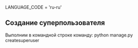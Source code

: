 LANGUAGE_CODE = 'ru-ru'

## Создание суперпользователя

Выполним в командной строке команду: python manage.py createsuperuser
